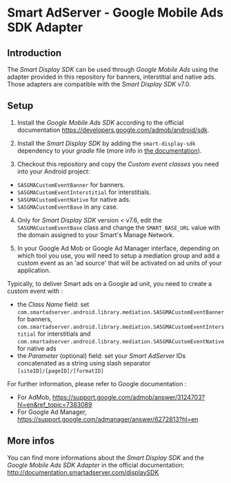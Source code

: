 Smart AdServer - Google Mobile Ads SDK Adapter
==============================================

Introduction
------------
The _Smart Display SDK_ can be used through _Google Mobile Ads_ using the adapter provided in this repository for banners, interstitial and native ads. Those adapters are compatible with the _Smart Display SDK_ v7.0.

Setup
-----

1) Install the _Google Mobile Ads SDK_ according to the official documentation https://developers.google.com/admob/android/sdk.

2) Install the _Smart Display SDK_ by adding the ```smart-display-sdk``` dependency to your _gradle_ file (more info in [the documentation](http://documentation.smartadserver.com/displaySDK/android/gettingstarted.html)).

3) Checkout this repository and copy the _Custom event classes_ you need into your Android project:

* ```SASGMACustomEventBanner``` for banners.
* ```SASGMACustomEventInterstitial``` for interstitials.
* ```SASGMACustomEventNative``` for native ads.
* ```SASGMACustomEventBase``` in any case.

4) Only for _Smart Display SDK_ version < v7.6, edit the ```SASGMACustomEventBase``` class and change the `SMART_BASE_URL` value with the domain assigned to your Smart's Manage Network.

5) In your Google Ad Mob or Google Ad Manager interface, depending on which tool you use, you will need to setup a mediation group and add a custom event as an 'ad source' that will be activated on ad units of your application.

Typically, to deliver Smart ads on a Google ad unit, you need to create a custom event with :

* the _Class Name_ field: set `com.smartadserver.android.library.mediation.SASGMACustomEventBanner` for banners, `com.smartadserver.android.library.mediation.SASGMACustomEventInterstitial` for interstitials and `com.smartadserver.android.library.mediation.SASGMACustomEventNative` for native ads
* the _Parameter_ (optional) field: set your _Smart AdServer_ IDs concatenated as a string using slash separator `[siteID]/[pageID]/[formatID]`

For further information, please refer to Google documentation :

* For AdMob, https://support.google.com/admob/answer/3124703?hl=en&ref_topic=7383089
* For Google Ad Manager, https://support.google.com/admanager/answer/6272813?hl=en


More infos
----------
You can find more informations about the _Smart Display SDK_ and the _Google Mobile Ads SDK Adapter_ in the official documentation:
http://documentation.smartadserver.com/displaySDK
